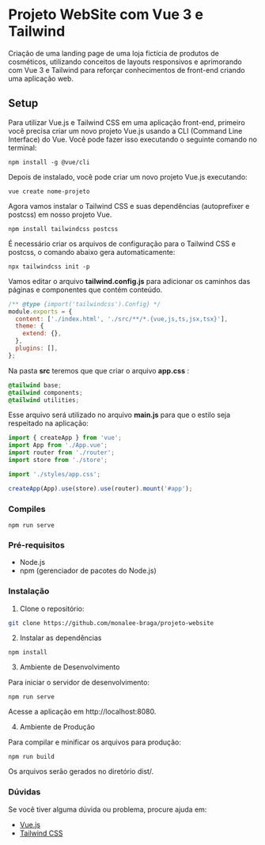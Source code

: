 # Projeto WebSite com Vue 3 e Tailwind

Criação de uma landing page de uma loja fictícia de produtos de cosméticos, utilizando conceitos de layouts responsivos e aprimorando com Vue 3 e Tailwind para reforçar conhecimentos de front-end criando uma aplicação web.

## Setup

Para utilizar Vue.js e Tailwind CSS em uma aplicação front-end, primeiro você precisa criar um novo projeto Vue.js usando a CLI (Command Line Interface) do Vue. Você pode fazer isso executando o seguinte comando no terminal:

```
npm install -g @vue/cli
```

Depois de instalado, você pode criar um novo projeto Vue.js executando:

```
vue create nome-projeto
```

Agora vamos instalar o Tailwind CSS e suas dependências (autoprefixer e postcss) em nosso projeto Vue.

```
npm install tailwindcss postcss
```

É necessário criar os arquivos de configuração para o Tailwind CSS e postcss, o comando abaixo gera automaticamente:

```
npx tailwindcss init -p
```

Vamos editar o arquivo **tailwind.config.js** para adicionar os caminhos das páginas e componentes
que contém conteúdo.

```jsx
/** @type {import('tailwindcss').Config} */
module.exports = {
  content: ['./index.html', './src/**/*.{vue,js,ts,jsx,tsx}'],
  theme: {
    extend: {},
  },
  plugins: [],
};
```

Na pasta **src** teremos que que criar o arquivo **app.css** :

```css
@tailwind base;
@tailwind components;
@tailwind utilities;
```

Esse arquivo será utilizado no arquivo **main.js** para que o estilo seja respeitado na aplicação:

```jsx
import { createApp } from 'vue';
import App from './App.vue';
import router from './router';
import store from './store';

import './styles/app.css';

createApp(App).use(store).use(router).mount('#app');
```

### Compiles

```
npm run serve
```

### Pré-requisitos

- Node.js
- npm (gerenciador de pacotes do Node.js)

### Instalação

1. Clone o repositório:

```bash
git clone https://github.com/monalee-braga/projeto-website

```

2. Instalar as dependências

```
npm install

```

3. Ambiente de Desenvolvimento

Para iniciar o servidor de desenvolvimento:

```
npm run serve
```

Acesse a aplicação em http://localhost:8080.

4. Ambiente de Produção

Para compilar e minificar os arquivos para produção:

```
npm run build
```

Os arquivos serão gerados no diretório dist/.

### Dúvidas

Se você tiver alguma dúvida ou problema, procure ajuda em:

- [Vue.js](https://cli.vuejs.org/guide/creating-a-project.html)
- [Tailwind CSS](https://tailwindui.com/documentation)
